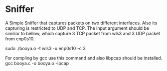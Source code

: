 # Sniffer
A Simple Sniffer that captures packets on two different interfaces. Also its capturing is restricted to UDP and TCP.
The input argument should be similiar to bellow, which capture 3 TCP packet from wls3 and 3 UDP packet from enp0s10.

sudo ./booya.o -t wls3 -u enp0s10 -c 3

For compling by gcc use this command and also libpcap should be installed. 
gcc booya.c -o booya.o -lpcap
